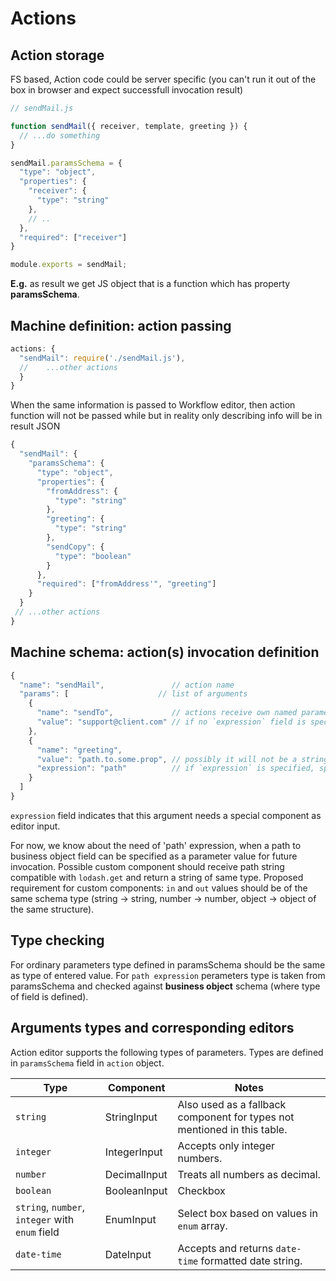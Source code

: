Actions
========

Action storage
--------------
FS based, Action code could be server specific
(you can't run it out of the box in browser and expect successfull invocation result)

```javascript
// sendMail.js

function sendMail({ receiver, template, greeting }) {
  // ...do something
}

sendMail.paramsSchema = {
  "type": "object",
  "properties": {
    "receiver": {
      "type": "string"
    },
    // ..
  },
  "required": ["receiver"]
}

module.exports = sendMail;
```

**E.g.** as result we get JS object that is a function which has property __paramsSchema__.

Machine definition: action passing
----------------------------------

```javascript
actions: {
  "sendMail": require('./sendMail.js'),
  //    ...other actions
  }
}
```

When the same information is passed to Workflow editor, then action function will not be passed while but in reality only describing info will be in result JSON
```javascript
{
  "sendMail": {
    "paramsSchema": {
      "type": "object",
      "properties": {
        "fromAddress": {
          "type": "string"
        },
        "greeting": {
          "type": "string"
        },
        "sendCopy": {
          "type": "boolean"
        }
      },
      "required": ["fromAddress'", "greeting"]
    }
  }
 // ...other actions
}
```

Machine schema: action(s) invocation definition
----------------------------------------------

```javascript
{
  "name": "sendMail",               // action name
  "params": [                    // list of arguments
    {
      "name": "sendTo",             // actions receive own named parameters along with implicit ones (object, from, to, event, context...)
      "value": "support@client.com" // if no `expression` field is specified, `value` is directly mapped to value passed to editor
    },
    {
      "name": "greeting",
      "value": "path.to.some.prop", // possibly it will not be a string but object (?), will see later
      "expression": "path"          // if `expression` is specified, special rules are applied to value (see below); later
    }
  ]
}
```

`expression` field indicates that this argument needs a special component as editor input.

For now, we know about the need of 'path' expression, when a path to business object field can be specified as a parameter value for future invocation. Possible custom component should receive path string compatible with `lodash.get` and return a string of same type.
Proposed requirement for custom components: `in` and `out` values should be of the same schema type (string -> string, number -> number, object -> object of the same structure).


Type checking
--------------
For ordinary parameters type defined in paramsSchema should be the same as type of entered value.
For `path expression` perameters type is taken from paramsSchema and checked against **business object** schema (where type of field is defined).


Arguments types and corresponding editors
--------------
Action editor supports the following types of parameters. Types are defined in `paramsSchema` field in `action` object.

| Type        | Component           | Notes  |
| ------------- |-------------|-----|
| `string`      | StringInput | Also used as a fallback component for types not mentioned in this table. |
| `integer`      | IntegerInput | Accepts only integer numbers. |
| `number` | DecimalInput | Treats all numbers as decimal. |
| `boolean` | BooleanInput | Checkbox |
| `string`, `number`, `integer` with `enum` field | EnumInput | Select box based on values in `enum` array. |
| `date-time` | DateInput | Accepts and returns `date-time` formatted date string. |
